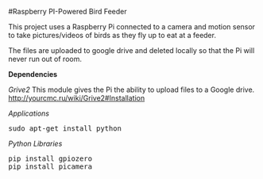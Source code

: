 #Raspberry PI-Powered Bird Feeder

This project uses a Raspberry Pi connected to a camera and motion sensor to take pictures/videos of birds as they fly up to eat at a feeder.

The files are uploaded to google drive and deleted locally so that the Pi will never run out of room.

**Dependencies**

*Grive2*
This module gives the Pi the ability to upload files to a Google drive.
http://yourcmc.ru/wiki/Grive2#Installation

*Applications*
<pre>
sudo apt-get install python
</pre>

*Python Libraries*
<pre>
pip install gpiozero
pip install picamera
</pre>
